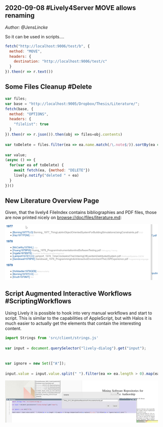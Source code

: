 ## 2020-09-08 #Lively4Server MOVE allows renaming
*Author: @JensLincke*


So it can be used in scripts.... 

```javascript
fetch("http://localhost:9006/test/b", {
  method: "MOVE",
  headers: {
    destination: "http://localhost:9006/test/c"
  }
}).then(r => r.text())
```

## Some Files Cleanup #Delete

```javascript
var files;
var base = "http://localhost:9005/Dropbox/Thesis/Literature/";
fetch(base, {
  method: "OPTIONS",
  headers: {
    "filelist": true
  }
}).then(r => r.json()).then(obj => files=obj.contents)

var toDelete = files.filter(ea => ea.name.match(/\.note$/)).sortBy(ea => ea.size).filter(ea => ea.size ==  1).map(ea => base + ea.name)

var value;
(async () => {
  for(var ea of toDelete) {
    await fetch(ea, {method: "DELETE"})
    lively.notify("deleted " + ea)
  } 
})()
```

## New Literature Overview Page

Given, that the lively4 FileIndex contains bibliographies and PDF files, those are now printed nicely on <browse://doc/files/literature.md>:

![](literature_overview.png)

## Script Augmented Interactive Workflows #ScriptingWorkflows

Using Lively it is possible to hook into very manual workflows and start to script. This is similar to the capabilities of AppleScript, but with Halos it is much easier to actually get the elements that contain the interesting content.

```javascript
import Strings from 'src/client/strings.js'

var input = document.querySelector("lively-dialog").get("input");


var ignore = new Set(["A"]);

input.value = input.value.split(" ").filter(ea => ea.length > 0).map(ea => Strings.toUpperCaseFirst(ea.replace(/[,:;]/,""))).filter(ea => !ignore.has(ea)).join("")
```

![](scriptaugmented_interactive_workflows.png)

